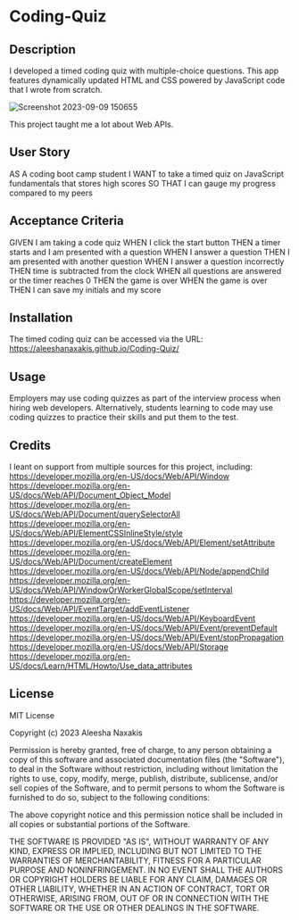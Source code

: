 # Coding-Quiz

## Description
I developed a timed coding quiz with multiple-choice questions. This app features dynamically updated HTML and CSS powered by JavaScript code that I wrote from scratch.

![Screenshot 2023-09-09 150655](https://github.com/aleeshanaxakis/Coding-Quiz/assets/142005319/0a4e1909-0a64-4362-8d2f-e14685d337b6)

This project taught me a lot about Web APIs.

## User Story
AS A coding boot camp student
I WANT to take a timed quiz on JavaScript fundamentals that stores high scores
SO THAT I can gauge my progress compared to my peers

## Acceptance Criteria
GIVEN I am taking a code quiz
WHEN I click the start button
THEN a timer starts and I am presented with a question
WHEN I answer a question
THEN I am presented with another question
WHEN I answer a question incorrectly
THEN time is subtracted from the clock
WHEN all questions are answered or the timer reaches 0
THEN the game is over
WHEN the game is over
THEN I can save my initials and my score

## Installation
The timed coding quiz can be accessed via the URL: https://aleeshanaxakis.github.io/Coding-Quiz/

## Usage
Employers may use coding quizzes as part of the interview process when hiring web developers. Alternatively, students learning to code may use coding quizzes to practice their skills and put them to the test.

## Credits
I leant on support from multiple sources for this project, including:
https://developer.mozilla.org/en-US/docs/Web/API/Window
https://developer.mozilla.org/en-US/docs/Web/API/Document_Object_Model
https://developer.mozilla.org/en-US/docs/Web/API/Document/querySelectorAll
https://developer.mozilla.org/en-US/docs/Web/API/ElementCSSInlineStyle/style
https://developer.mozilla.org/en-US/docs/Web/API/Element/setAttribute
https://developer.mozilla.org/en-US/docs/Web/API/Document/createElement
https://developer.mozilla.org/en-US/docs/Web/API/Node/appendChild
https://developer.mozilla.org/en-US/docs/Web/API/WindowOrWorkerGlobalScope/setInterval
https://developer.mozilla.org/en-US/docs/Web/API/EventTarget/addEventListener
https://developer.mozilla.org/en-US/docs/Web/API/KeyboardEvent
https://developer.mozilla.org/en-US/docs/Web/API/Event/preventDefault
https://developer.mozilla.org/en-US/docs/Web/API/Event/stopPropagation
https://developer.mozilla.org/en-US/docs/Web/API/Storage
https://developer.mozilla.org/en-US/docs/Learn/HTML/Howto/Use_data_attributes

## License
MIT License

Copyright (c) 2023 Aleesha Naxakis

Permission is hereby granted, free of charge, to any person obtaining a copy of this software and associated documentation files (the "Software"), to deal in the Software without restriction, including without limitation the rights to use, copy, modify, merge, publish, distribute, sublicense, and/or sell copies of the Software, and to permit persons to whom the Software is furnished to do so, subject to the following conditions:

The above copyright notice and this permission notice shall be included in all copies or substantial portions of the Software.

THE SOFTWARE IS PROVIDED "AS IS", WITHOUT WARRANTY OF ANY KIND, EXPRESS OR IMPLIED, INCLUDING BUT NOT LIMITED TO THE WARRANTIES OF MERCHANTABILITY, FITNESS FOR A PARTICULAR PURPOSE AND NONINFRINGEMENT. IN NO EVENT SHALL THE AUTHORS OR COPYRIGHT HOLDERS BE LIABLE FOR ANY CLAIM, DAMAGES OR OTHER LIABILITY, WHETHER IN AN ACTION OF CONTRACT, TORT OR OTHERWISE, ARISING FROM, OUT OF OR IN CONNECTION WITH THE SOFTWARE OR THE USE OR OTHER DEALINGS IN THE SOFTWARE.
